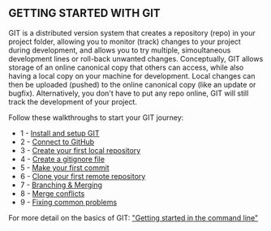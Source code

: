 ## GETTING STARTED WITH GIT

GIT is a distributed version system that creates a repository (repo) in your project folder, allowing you to monitor (track) changes to your project during development, and allows you to try multiple, simoultaneous development lines or roll-back unwanted changes. Conceptually, GIT allows storage of an online canonical copy that others can access, while also having a local copy on your machine for development. Local changes can then be uploaded (pushed) to the online canonical copy (like an update or bugfix). Alternatively, you don't have to put any repo online, GIT will still track the development of your project.

Follow these walkthroughs to start your GIT journey:
* 1 - [Install and setup GIT](https://github.com/BioinfGuru/gitTutorial/blob/master/Install_and_setup.txt)
* 2 - [Connect to GitHub](https://github.com/BioinfGuru/gitTutorial/blob/master/connecting_to_github.txt)
* 3 - [Create your first local repository](https://github.com/BioinfGuru/gitTutorial/blob/master/initialising_my_first_local_repo.txt)
* 4 - [Create a gitignore file](https://github.com/BioinfGuru/gitTutorial/blob/master/create_gitignore.txt)
* 5 - [Make your first commit](https://github.com/BioinfGuru/gitTutorial/blob/master/my_first_commit.txt)
* 6 - [Clone your first remote repository](https://github.com/BioinfGuru/gitTutorial/blob/master/cloning_my_first_remote_repo.txt)
* 7 - [Branching & Merging](https://github.com/BioinfGuru/gitTutorial/blob/master/branching_and_merging.txt)
* 8 - [Merge conflicts](https://github.com/BioinfGuru/gitTutorial/blob/master/merge_conflicts.txt)
* 9 - [Fixing common problems](https://github.com/BioinfGuru/gitTutorial/blob/master/fixing_common_problems.txt)

For more detail on the basics of GIT: ["Getting started in the command line"](https://git-scm.com/book/en/v2/Getting-Started-The-Command-Line)
